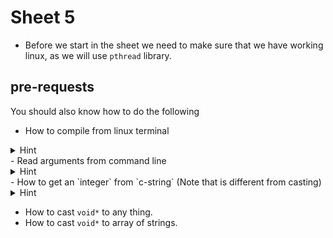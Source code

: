# Sheet 5

- Before we start in the sheet we need to make sure that we have working linux,
as we will use `pthread` library.

## pre-requests
You should also know how to do the following
- How to compile from linux terminal
<details>
<summary>Hint</summary>

```bash
gcc main.c -o main
```
</details>
- Read arguments from command line
<details>
<summary>Hint</summary>

```bash
./main 2 3 4 5

this will give our program 2 3 4 5, also we run the program by calling its name.

---

meanwhile in `C`

int main(int argc, char *argv[]) {
// argc contains the number of arguments
// note that the first element in argv is our program name (path)
// and argc in this case will be 1

// Also argv is split on ' ' spaces
}
```

</details>
- How to get an `integer` from `c-string` (Note that is different from casting)
<details>
<summary>Hint</summary>

```bash
atoi
```

</details>

- How to cast `void*` to any thing.
- How to cast `void*` to array of strings.
